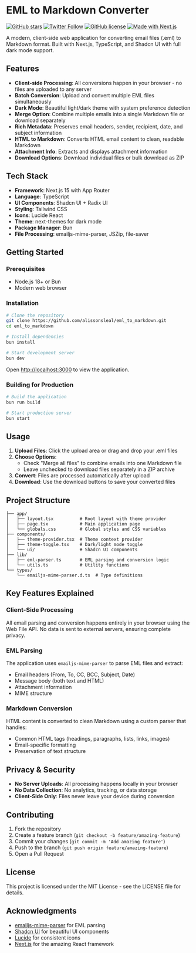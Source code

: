 # EML to Markdown Converter

[![GitHub stars](https://img.shields.io/github/stars/alissonsleal/eml_to_markdown?style=social)](https://github.com/alissonsleal/eml_to_markdown)
[![Twitter Follow](https://img.shields.io/twitter/follow/alissonsleal?style=social)](https://twitter.com/alissonsleal)
[![GitHub license](https://img.shields.io/github/license/alissonsleal/eml_to_markdown)](https://github.com/alissonsleal/eml_to_markdown/blob/main/LICENSE)
[![Made with Next.js](https://img.shields.io/badge/Made%20with-Next.js-black)](https://nextjs.org/)

A modern, client-side web application for converting email files (.eml) to Markdown format. Built with Next.js, TypeScript, and Shadcn UI with full dark mode support.

## Features

- **Client-side Processing**: All conversions happen in your browser - no files are uploaded to any server
- **Batch Conversion**: Upload and convert multiple EML files simultaneously
- **Dark Mode**: Beautiful light/dark theme with system preference detection
- **Merge Option**: Combine multiple emails into a single Markdown file or download separately
- **Rich Metadata**: Preserves email headers, sender, recipient, date, and subject information
- **HTML to Markdown**: Converts HTML email content to clean, readable Markdown
- **Attachment Info**: Extracts and displays attachment information
- **Download Options**: Download individual files or bulk download as ZIP

## Tech Stack

- **Framework**: Next.js 15 with App Router
- **Language**: TypeScript
- **UI Components**: Shadcn UI + Radix UI
- **Styling**: Tailwind CSS
- **Icons**: Lucide React
- **Theme**: next-themes for dark mode
- **Package Manager**: Bun
- **File Processing**: emailjs-mime-parser, JSZip, file-saver

## Getting Started

### Prerequisites

- Node.js 18+ or Bun
- Modern web browser

### Installation

```sh
# Clone the repository
git clone https://github.com/alissonsleal/eml_to_markdown.git
cd eml_to_markdown

# Install dependencies
bun install

# Start development server
bun dev
```

Open [http://localhost:3000](http://localhost:3000) to view the application.

### Building for Production

```sh
# Build the application
bun run build

# Start production server
bun start
```

## Usage

1. **Upload Files**: Click the upload area or drag and drop your .eml files
2. **Choose Options**:
   - Check "Merge all files" to combine emails into one Markdown file
   - Leave unchecked to download files separately in a ZIP archive
3. **Convert**: Files are processed automatically after upload
4. **Download**: Use the download buttons to save your converted files

## Project Structure

```
├── app/
│   ├── layout.tsx          # Root layout with theme provider
│   ├── page.tsx            # Main application page
│   └── globals.css         # Global styles and CSS variables
├── components/
│   ├── theme-provider.tsx  # Theme context provider
│   ├── theme-toggle.tsx    # Dark/light mode toggle
│   └── ui/                 # Shadcn UI components
├── lib/
│   ├── eml-parser.ts       # EML parsing and conversion logic
│   └── utils.ts            # Utility functions
└── types/
    └── emailjs-mime-parser.d.ts  # Type definitions
```

## Key Features Explained

### Client-Side Processing

All email parsing and conversion happens entirely in your browser using the Web File API. No data is sent to external servers, ensuring complete privacy.

### EML Parsing

The application uses `emailjs-mime-parser` to parse EML files and extract:

- Email headers (From, To, CC, BCC, Subject, Date)
- Message body (both text and HTML)
- Attachment information
- MIME structure

### Markdown Conversion

HTML content is converted to clean Markdown using a custom parser that handles:

- Common HTML tags (headings, paragraphs, lists, links, images)
- Email-specific formatting
- Preservation of text structure

## Privacy & Security

- **No Server Uploads**: All processing happens locally in your browser
- **No Data Collection**: No analytics, tracking, or data storage
- **Client-Side Only**: Files never leave your device during conversion

## Contributing

1. Fork the repository
2. Create a feature branch (`git checkout -b feature/amazing-feature`)
3. Commit your changes (`git commit -m 'Add amazing feature'`)
4. Push to the branch (`git push origin feature/amazing-feature`)
5. Open a Pull Request

## License

This project is licensed under the MIT License - see the LICENSE file for details.

## Acknowledgments

- [emailjs-mime-parser](https://github.com/emailjs/emailjs-mime-parser) for EML parsing
- [Shadcn UI](https://ui.shadcn.com/) for beautiful UI components
- [Lucide](https://lucide.dev/) for consistent icons
- [Next.js](https://nextjs.org/) for the amazing React framework
